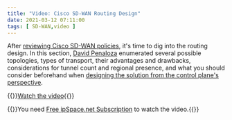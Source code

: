 ```yaml
---
title: "Video: Cisco SD-WAN Routing Design"
date: 2021-03-12 07:11:00
tags: [ SD-WAN,video ]
---
```

After [reviewing Cisco SD-WAN policies](/2021/02/video-sdwan-policies-review.html), it's time to dig into the routing design. In this section, [David Penaloza](https://www.ipspace.net/Author:David_Pe%C3%B1aloza_Seijas) enumerated several possible topologies, types of transport, their advantages and drawbacks, considerations for tunnel count and regional presence, and what you should consider beforehand when [designing the solution from the control plane's perspective](https://my.ipspace.net/bin/get/CiscoSDWAN/8.1%20-%20Routing%20Design.mp4?doccode=CiscoSDWAN).

{{<jump>}}[Watch the video](https://my.ipspace.net/bin/get/CiscoSDWAN/8.1%20-%20Routing%20Design.mp4?doccode=CiscoSDWAN){{</jump>}}

{{<note info>}}You need [Free ipSpace.net Subscription](https://www.ipspace.net/Subscription/Free) to watch the video.{{</note>}}